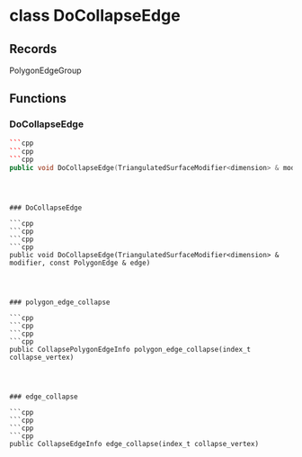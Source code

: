 # class DoCollapseEdge


## Records

PolygonEdgeGroup



## Functions

### DoCollapseEdge

```cpp
```cpp
```cpp
```cpp
public void DoCollapseEdge(TriangulatedSurfaceModifier<dimension> & modifier, index_t edge_id)
```
```
```
```


### DoCollapseEdge

```cpp
```cpp
```cpp
```cpp
public void DoCollapseEdge(TriangulatedSurfaceModifier<dimension> & modifier, const PolygonEdge & edge)
```
```
```
```


### polygon_edge_collapse

```cpp
```cpp
```cpp
```cpp
public CollapsePolygonEdgeInfo polygon_edge_collapse(index_t collapse_vertex)
```
```
```
```


### edge_collapse

```cpp
```cpp
```cpp
```cpp
public CollapseEdgeInfo edge_collapse(index_t collapse_vertex)
```
```
```
```




